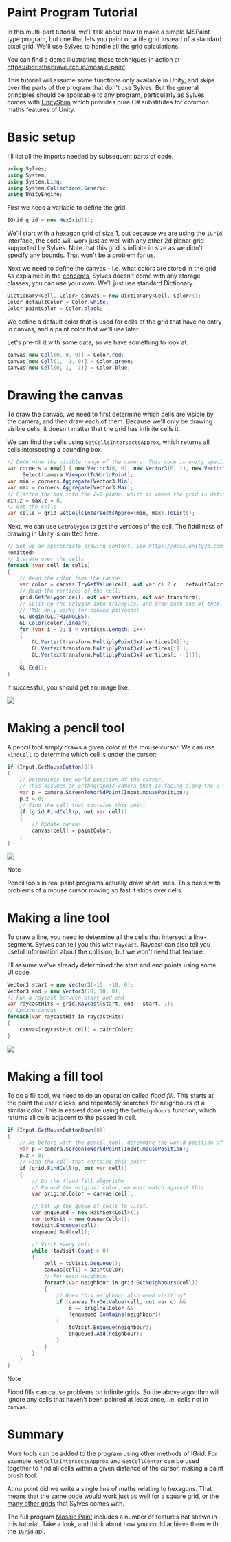 # Paint Program Tutorial

In this multi-part tutorial, we'll talk about how to make a simple MSPaint type program, but one that lets you paint on a tile grid instead of a standard pixel grid. We'll use Sylves to handle all the grid calculations.

You can find a demo illustrating these techniques in action at https://boristhebrave.itch.io/mosaic-paint.

This tutorial will assume some functions only available in Unity, and skips over the parts of the program that don't use Sylves. But the general principles should be  applicable to any program, particularly as Sylves comes with [UnityShim](../extras.md#unityshim) which provides pure C# substitutes for common maths features of Unity.

# Basic setup

I'll list all the imports needed by subsequent parts of code.
```csharp
using Sylves;
using System;
using System.Linq;
using System.Collections.Generic;
using UnityEngine;
```

First we need a variable to define the grid.

```csharp
IGrid grid = new HexGrid(1);
```

We'll start with a hexagon grid of size 1, but because we are using the `IGrid` interface, the code will work just as well with any other 2d planar grid supported by Sylves. Note that this grid is infinite in size as we didn't specify any [bounds](../concepts/bounds.md). That won't be a problem for us.

Next we need to define the canvas - i.e. what colors are stored in the grid. As explained in the [concepts](../concepts/storage.md), Sylves doesn't come with any storage classes, you can use your own. We'll just use standard Dictionary.

```csharp
Dictionary<Cell, Color> canvas = new Dictionary<Cell, Color>();
Color defaultColor = Color.white;
Color paintColor = Color.black;
```

We define a default color that is used for cells of the grid that have no entry in canvas, and a paint color that we'll use later.

Let's pre-fill it with some data, so we have something to look at.

```csharp
canvas[new Cell(0, 0, 0)] = Color.red;
canvas[new Cell(1, -1, 0)] = Color.green;
canvas[new Cell(0, 1, -1)] = Color.blue;
```

# Drawing the canvas

To draw the canvas, we need to first determine which cells are visible by the camera, and then draw each of them. 
Because we'll only be drawing visible cells, it doesn't matter that the grid has infinite cells it.

We can find the cells using `GetCellsIntersectsApprox`, which returns all cells intersecting a bounding box.

```csharp
// Determine the visible range of the camera. This code is unity specific
var corners = new[] { new Vector3(0, 0), new Vector3(0, 1), new Vector3(1, 0), new Vector3(1, 1) }
    .Select(camera.ViewportToWorldPoint);
var min = corners.Aggregate(Vector3.Min);
var max = corners.Aggregate(Vector3.Max);
// Flatten the box into the Z=0 plane, which is where the grid is defined.
min.z = max.z = 0;
// Get the cells
var cells = grid.GetCellsIntersectsApprox(min, max).ToList();
```

Next, we can use `GetPolygon` to get the vertices of the cell. The fiddliness of drawing in Unity is omitted here.

```csharp
// Set up an appropriate drawing context. See https://docs.unity3d.com/ScriptReference/GL.html
<omitted>
// Iterate over the cells
foreach (var cell in cells)
{
    // Read the color from the canvas.
    var color = canvas.TryGetValue(cell, out var c) ? c : defaultColor;
    // Read the vertices of the cell. 
    grid.GetPolygon(cell, out var vertices, out var transform);
    // Split up the polygon into triangles, and draw each one of them.
    // (NB: only works for convex polygons)
    GL.Begin(GL.TRIANGLES);
    GL.Color(color.linear);
    for (var i = 2; i < vertices.Length; i++)
    {
        GL.Vertex(transform.MultiplyPoint3x4(vertices[0]));
        GL.Vertex(transform.MultiplyPoint3x4(vertices[i]));
        GL.Vertex(transform.MultiplyPoint3x4(vertices[i - 1]));
    }
    GL.End();
}
```

If successful, you should get an image like:

![](../../images/paint_hex.png)

# Making a pencil tool

A pencil tool simply draws a given color at the mouse cursor. We can use `FindCell` to determine which cell is under the cursor:

```csharp
if (Input.GetMouseButton(0))
{
    // Determines the world position of the cursor.
    // This assumes an orthographic camera that is facing along the Z-axis.
    var p = camera.ScreenToWorldPoint(Input.mousePosition);
    p.z = 0;
    // Find the cell that contains this point
    if (grid.FindCell(p, out var cell))
    {
        // Update canvas
        canvas[cell] = paintColor;
    }
}
```

![](../../images/paint_hex_animated.gif)

> [!Note]
> Pencil tools in real paint programs actually draw short lines. This deals with problems of a mouse cursor moving so fast it skips over cells.

# Making a line tool

To draw a line, you need to determine all the cells that intersect a line-segment. Sylves can tell you this with `Raycast`. Raycast can also tell you useful information about the collision, but we won't need that feature.

I'll assume we've already determined the start and end points using some UI code.

```csharp
Vector3 start = new Vector3(-10, -10, 0);
Vector3 end = new Vector3(10, 10, 0);
// Run a raycast between start and end
var raycastHits = grid.Raycast(start, end - start, 1);
// Update canvas
foreach(var raycastHit in raycastHits)
{
    canvas[raycastHit.cell] = paintColor;
}
```

![](../../images/paint_line.png)


# Making a fill tool

To do a fill tool, we need to do an operation called *flood fill*. This starts at the point the user clicks, and repeatedly searches for neighbours of a similar color. This is easiest done using the `GetNeighbours` function, which returns all cells adjacent to the passed in cell.

```csharp
if (Input.GetMouseButtonDown(0))
{
    // As before with the pencil tool, determine the world position of the cursor.
    var p = camera.ScreenToWorldPoint(Input.mousePosition);
    p.z = 0;
    // Find the cell that contains this point
    if (grid.FindCell(p, out var cell))
    {
        // Do the flood fill algorithm
        // Record the original color, we must match against this.
        var originalColor = canvas[cell];

        // Set up the queue of cells to visit.
        var enqueued = new HashSet<Cell>();
        var toVisit = new Queue<Cell>();
        toVisit.Enqueue(cell);
        enqueued.Add(cell);

        // Visit every cell
        while (toVisit.Count > 0)
        {
            cell = toVisit.Dequeue();
            canvas[cell] = paintColor;
            // For each neighbour
            foreach(var neighbour in grid.GetNeighbours(cell))
            {
                // Does this neighbour also need visiting?
                if (canvas.TryGetValue(cell, out var c) && 
                    c == originalColor &&
                    !enqueued.Contains(neighbour))
                {
                    toVisit.Enqueue(neighbour);
                    enqueued.Add(neighbour);
                }
            }
        }
    }
}
```

> [!Note]
> Flood fills can cause problems on infinite grids. So the above algorithm will ignore any cells that haven't been painted at least once, i.e. cells not in `canvas`.

# Summary

More tools can be added to the program using other methods of IGrid. For example, `GetCellsIntersectsApprox` and `GetCellCenter` can be used together to find all cells within a given distance of the cursor, making a paint brush tool.

At no point did we write a single line of maths relating to hexagons. That means that the same code would work just as well for a square grid, or the [many other grids](../all_grids.md) that Sylves comes with.

The full program [Mosaic Paint](https://boristhebrave.itch.io/mosaic-paint) includes a number of features not shown in this tutorial. Take a look, and think about how you could achieve them with the [`IGrid`](xref:Sylves.IGrid) api.